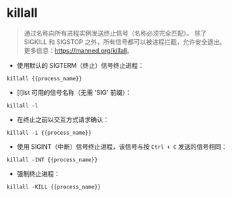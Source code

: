 # killall

> 通过名称向所有进程实例发送终止信号（名称必须完全匹配）。
> 除了 SIGKILL 和 SIGSTOP 之外，所有信号都可以被进程拦截，允许安全退出。
> 更多信息：<https://manned.org/killall>。

- 使用默认的 SIGTERM（终止）信号终止进程：

`killall {{process_name}}`

- [l]ist 可用的信号名称（无需 'SIG' 前缀）：

`killall -l`

- 在终止之前以交互方式请求确认：

`killall -i {{process_name}}`

- 使用 SIGINT（中断）信号终止进程，该信号与按 `Ctrl + C` 发送的信号相同：

`killall -INT {{process_name}}`

- 强制终止进程：

`killall -KILL {{process_name}}`